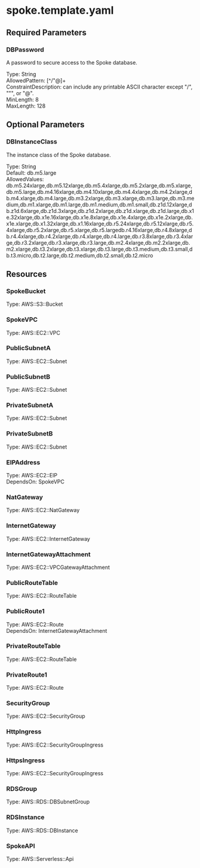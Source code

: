 # spoke.template.yaml



## Required Parameters

### DBPassword

A password to secure access to the Spoke database.

Type: String  
AllowedPattern: [^/"@]+  
ConstraintDescription: can include any printable ASCII character except "/", """, or "@".  
MinLength: 8  
MaxLength: 128

## Optional Parameters

### DBInstanceClass

The instance class of the Spoke database.

Type: String  
Default: db.m5.large  
AllowedValues: db.m5.24xlarge,db.m5.12xlarge,db.m5.4xlarge,db.m5.2xlarge,db.m5.xlarge,db.m5.large,db.m4.16xlarge,db.m4.10xlarge,db.m4.4xlarge,db.m4.2xlarge,db.m4.xlarge,db.m4.large,db.m3.2xlarge,db.m3.xlarge,db.m3.large,db.m3.medium,db.m1.xlarge,db.m1.large,db.m1.medium,db.m1.small,db.z1d.12xlarge,db.z1d.6xlarge,db.z1d.3xlarge,db.z1d.2xlarge,db.z1d.xlarge,db.z1d.large,db.x1e.32xlarge,db.x1e.16xlarge,db.x1e.8xlarge,db.x1e.4xlarge,db.x1e.2xlarge,db.x1e.xlarge,db.x1.32xlarge,db.x1.16xlarge,db.r5.24xlarge,db.r5.12xlarge,db.r5.4xlarge,db.r5.2xlarge,db.r5.xlarge,db.r5.largedb.r4.16xlarge,db.r4.8xlarge,db.r4.4xlarge,db.r4.2xlarge,db.r4.xlarge,db.r4.large,db.r3.8xlarge,db.r3.4xlarge,db.r3.2xlarge,db.r3.xlarge,db.r3.large,db.m2.4xlarge,db.m2.2xlarge,db.m2.xlarge,db.t3.2xlarge,db.t3.xlarge,db.t3.large,db.t3.medium,db.t3.small,db.t3.micro,db.t2.large,db.t2.medium,db.t2.small,db.t2.micro

## Resources

### SpokeBucket

Type: AWS::S3::Bucket

### SpokeVPC

Type: AWS::EC2::VPC

### PublicSubnetA

Type: AWS::EC2::Subnet

### PublicSubnetB

Type: AWS::EC2::Subnet

### PrivateSubnetA

Type: AWS::EC2::Subnet

### PrivateSubnetB

Type: AWS::EC2::Subnet

### EIPAddress

Type: AWS::EC2::EIP  
DependsOn: SpokeVPC

### NatGateway

Type: AWS::EC2::NatGateway

### InternetGateway

Type: AWS::EC2::InternetGateway

### InternetGatewayAttachment

Type: AWS::EC2::VPCGatewayAttachment

### PublicRouteTable

Type: AWS::EC2::RouteTable

### PublicRoute1

Type: AWS::EC2::Route  
DependsOn: InternetGatewayAttachment

### PrivateRouteTable

Type: AWS::EC2::RouteTable

### PrivateRoute1

Type: AWS::EC2::Route

### SecurityGroup

Type: AWS::EC2::SecurityGroup

### HttpIngress

Type: AWS::EC2::SecurityGroupIngress

### HttpsIngress

Type: AWS::EC2::SecurityGroupIngress

### RDSGroup

Type: AWS::RDS::DBSubnetGroup

### RDSInstance

Type: AWS::RDS::DBInstance

### SpokeAPI

Type: AWS::Serverless::Api
